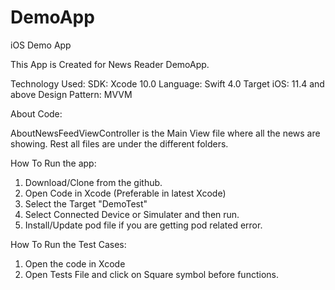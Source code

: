 # DemoApp
iOS Demo App

This App is Created for News Reader DemoApp.

Technology Used:
SDK: Xcode 10.0
Language: Swift 4.0
Target iOS: 11.4 and above
Design Pattern: MVVM

About Code:

AboutNewsFeedViewController is the Main View file where all the news are showing. Rest all files are under the different folders.

How To Run the app:
1. Download/Clone from the github.
2. Open Code in Xcode (Preferable in latest Xcode)
3. Select the Target "DemoTest"
4. Select Connected Device or Simulater and then run.
4. Install/Update pod file if you are getting pod related error.

How To Run the Test Cases:
1. Open the code in Xcode
2. Open Tests File and click on Square symbol before functions.

